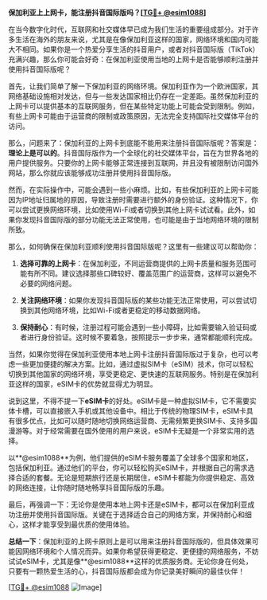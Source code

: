 **保加利亚上上网卡，能注册抖音国际版吗？[[TG💪+ @esim1088](https://t.me/s/esim1088)]**

在当今数字化时代，互联网和社交媒体早已成为我们生活的重要组成部分。对于许多生活在海外的朋友来说，尤其是在像保加利亚这样的国家，网络环境和国内可能大不相同。如果你是一个热爱分享生活的抖音用户，或者对抖音国际版（TikTok）充满兴趣，那么你可能会好奇：在保加利亚使用当地的上网卡是否能够顺利注册并使用抖音国际版呢？

首先，让我们简单了解一下保加利亚的网络环境。保加利亚作为一个欧洲国家，其网络基础设施相对发达，但与一些发达国家相比仍存在一定差距。虽然保加利亚的上网卡可以提供基本的互联网服务，但在某些特定功能上可能会受到限制。例如，有些上网卡可能由于运营商的限制或政策原因，无法完全支持国际社交媒体平台的访问。

那么，问题来了：保加利亚的上网卡到底能不能用来注册抖音国际版呢？答案是：**理论上是可以的**。抖音国际版作为一个全球化的社交媒体平台，旨在为世界各地的用户提供服务。只要你的上网卡能够正常连接到互联网，并且没有被限制访问国外网站，那么你就应该能够成功注册并使用抖音国际版。

然而，在实际操作中，可能会遇到一些小麻烦。比如，有些保加利亚的上网卡可能因为IP地址归属地的原因，导致注册时需要进行额外的身份验证。这种情况下，你可以尝试更换网络环境，比如使用Wi-Fi或者切换到其他上网卡试试看。此外，如果你发现抖音国际版的部分功能无法正常使用，也可能是由于当地网络环境的限制所致。

那么，如何确保在保加利亚顺利使用抖音国际版呢？这里有一些建议可以帮助你：

1. **选择可靠的上网卡**：在保加利亚，不同运营商提供的上网卡质量和服务范围可能有所不同。建议选择那些口碑较好、覆盖范围广的运营商，这样可以避免不必要的网络问题。

2. **关注网络环境**：如果你发现抖音国际版的某些功能无法正常使用，可以尝试切换到其他网络环境，比如Wi-Fi或者更稳定的移动数据网络。

3. **保持耐心**：有时候，注册过程可能会遇到一些小障碍，比如需要输入验证码或者进行身份验证。这时候不要着急，按照提示一步步来，通常都能顺利完成。

当然，如果你觉得在保加利亚使用本地上网卡注册抖音国际版过于复杂，也可以考虑一些更加便捷的解决方案。比如，通过虚拟SIM卡（eSIM）技术，你可以轻松切换到其他国家的网络环境，享受更稳定、更快速的互联网服务。特别是在保加利亚这样的国家，eSIM卡的优势就显得尤为明显。

说到这里，不得不提一下**eSIM卡**的好处。eSIM卡是一种虚拟SIM卡，它不需要实体卡槽，可以直接嵌入手机或其他设备中。相比于传统的物理SIM卡，eSIM卡具有很多优点，比如可以随时随地切换网络运营商、无需频繁更换SIM卡、支持多国漫游等。对于经常需要在国外使用的用户来说，eSIM卡无疑是一个非常实用的选择。

以**@esim1088**为例，他们提供的eSIM卡服务覆盖了全球多个国家和地区，包括保加利亚。通过他们的平台，你可以轻松购买eSIM卡，并根据自己的需求选择合适的套餐。无论是短期旅行还是长期居住，eSIM卡都能为你提供稳定、高效的网络连接，让你随时随地畅享抖音国际版的乐趣。

最后，再强调一下：无论你是使用本地上网卡还是eSIM卡，都可以在保加利亚成功注册并使用抖音国际版。关键在于选择适合自己的网络方案，并保持耐心和细心，这样才能享受到最优质的使用体验。

**总结一下**：保加利亚的上网卡原则上是可以用来注册抖音国际版的，但具体效果可能因网络环境和个人情况而异。如果你希望获得更稳定、更便捷的网络服务，不妨试试eSIM卡，尤其是像**@esim1088**这样的优质服务商。无论你身在何处，只要有一颗热爱生活的心，抖音国际版都会成为你记录美好瞬间的最佳伙伴！

[[TG💪+ @esim1088](https://t.me/s/esim1088) ![Image](https://i.postimg.cc/4NQfJmqS/Snipaste-2025-05-13-00-14-12.png)]